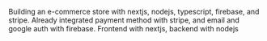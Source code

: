 Building an e-commerce store with nextjs, nodejs, typescript, firebase, and stripe. 
Already integrated payment method with stripe, and email and google auth with firebase.
Frontend with nextjs, backend with nodejs
